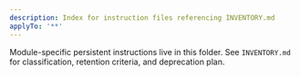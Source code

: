 ```yaml
---
description: Index for instruction files referencing INVENTORY.md
applyTo: '**'
---
```


Module-specific persistent instructions live in this folder. See `INVENTORY.md` for classification, retention criteria, and deprecation plan.
